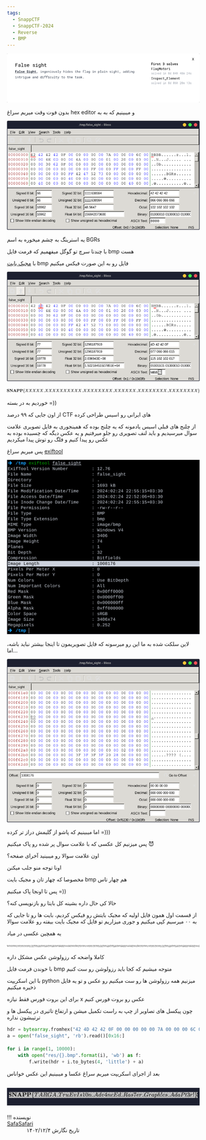 ```yaml
---
tags:
  - SnappCTF
  - SnappCTF-2024
  - Reverse
  - BMP
---
```


![Challenge](false-sight-1.png)

بدون فوت وقت میریم سراغ hex editor و میبینیم که به به

![False-Sight](false-sight-2.png)

یه استرینگ به چشم میخوره به اسم
BGRs

با چندتا سرچ تو گوگل میفهمیم که فرمت فایل bmp هست

با [مجیک بایت](https://en.wikipedia.org/wiki/List_of_file_signatures) bmp فایل رو به این صورت فیکس میکنیم

![False-Sight](false-sight-3.png)

![False-Sight](false-sight-4.png)

خوردیم به در بسته =))

از اون جایی که ۹۹ درصد CTF های ایرانی رو اسیس طراحی کرده

از چلنج های قبلی اسیس یادمونه که یه چلنج بوده که همینجوری به فایل تصویری علامت سوال میرسیدیم و باید لنف تصویری رو جلو میرفتیم و یه عکس دیگه که چسبیده بوده به عکس رو پیدا کنیم و فلگ رو توش پیدا میکردیم

پس میریم سراغ [exiftool](https://en.wikipedia.org/wiki/ExifTool)

![False-Sight](false-sight-5.png)

لاین سلکت شده به ما این رو میرسونه که فایل تصویریمون تا اینجا بیشتر نباید باشه، اما...

![False-Sight](false-sight-6.png)

اما میبینیم که پاشو از گلیمش دراز تر کرده =)))

پس میزنیم کل عکسی که با علامت سوال پر شده رو پاک میکنیم :smiling_imp:

اون علامت سوالا رو میبینید آخرای صفحه؟

اونا توجه منو جلب میکنن

مخصوصا که چهار تان و مجیک بایت bmp هم چهار تاس

پس تا اونجا پاک میکنیم =))

حالا کی حال داره بشینه کل بایتا رو بازنویسی کنه؟

از قسمت اول همون فایل اولیه که مجیک بایتش رو فیکس کردیم، بایت ها رو تا جایی که به ۰۰ میرسیم کپی میکنیم و جوری میزاریم تو فایل که مجیک بایت بیفته رو علامت سوالا

یه همچین عکسی در میاد

![False-Sight](false-sight-7.png)

کاملا واضحه که رزولوشن عکس مشکل داره

با خوندن فرمت فایل bmp متوجه میشیم که کجا باید رزولوشن رو ست کنیم

با این اسکریپت python میزنیم همه رزولوشن ها رو ست میکنیم رو عکس و تو یه فایل ذخیره میکنیم

برای این بروت فورس فقط نیازه x عکس رو بروت فورس کنیم

چون پیکسل های تصاویر از چپ به راست تکمیل میشن و ارتفاع تاثیری در پیکسل ها و ترتیبشون نداره

```python linenums="1"
hdr = bytearray.fromhex("42 4D 42 42 0F 00 00 00 00 00 7A 00 00 00 6C 00 00 00")
a = open("false_sight", 'rb').read()[0x16:]

for i in range(1, 10000):
    with open("res/{}.bmp".format(i), 'wb') as f:
        f.write(hdr + i.to_bytes(4, 'little') + a)
```

بعد از اجرای اسکریپت میریم سراغ عکسا و میبینیم این عکس خواناس

![False-Sight](false-sight-8.png)
---
!!! نویسنده
    [SafaSafari](https://twitter.com/SafaSafari3)$~~~~~~~~~~~~~~~~~~~~~~~~~~~~~~~~~~~~~~~~~~~~~~~~~~~~~~~~~~~~~~~~~~~~~~~~~~~~~~~~~~~~~~~~~~~~~~~~~~~~~~~~~~~~~~~~~~~~~~~~~~~$تاریخ نگارش ۱۴۰۲/۱۲/۴